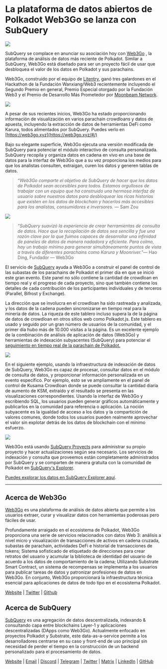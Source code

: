 # La plataforma de datos abiertos de Polkadot Web3Go se lanza con SubQuery

![](https://cdn-images-1.medium.com/max/800/1*LVZ_xKn_K5DlTSxqTr-2BA.png)

SubQuery se complace en anunciar su asociación hoy con [Web3Go](https://www.web3go.xyz/) , la plataforma de análisis de datos más reciente de Polkadot. Similar a SubQuery, Web3Go está diseñado para ser un proyecto fácil de usar que desbloquea el valor de los datos en Polkadot y sus parachains.

Web3Go, construido por el equipo de [Litentry](https://www.litentry.com/), ganó tres galardones en el Hackathon de la Fundación Wanxiang/Web3 recientemente incluyendo el Segundo Premio en general, Premio Especial otorgado por la Fundación Web3 y el Premio de Desarrollo Más Prometedor por [Moonbeam Network](https://moonbeam.network/).

![](https://cdn-images-1.medium.com/max/800/1*QOng9s-Mc62WBElrj6KBmg.gif)

A pesar de sus recientes inicios, Web3Go ha estado proporcionando información de visualización en varios parachain crowdloans y datos de apuesta, incluyendo la extracción de datos de herramientas DeFi como Karura, todos alimentados por SubQuery. Puedes verlo en [https://web3go.xyz](https://web3go.xyz/#/)

Bajo su elegante superficie, Web3Go ejecuta una versión modificada de SubQuery para potenciar el módulo interactivo de consulta personalizada. SubQuery recopila y organiza datos en cadena en vivo en una base de datos para la interfaz de Web3Go que a su vez proporciona los medios para que los analistas consulten, extraigan, curen los datos y generen tablas de datos.

> *“Web3Go comparte el objetivo de SubQuery de hacer que los datos de Polkadot sean accesibles para todos. Estamos orgullosos de trabajar con un equipo que ha construido una hermosa interfaz de usuario sobre nuestros datos para desbloquear las ricas historias que existen en los datos de blockchain y hacerlos más accesibles para los analistas, consumidores e inversores.* — Sam Zou

![](https://cdn-images-1.medium.com/max/800/1*v2Ip-qCB6hkiNiEPY32hrw.png)

> *“SubQuery suavizó la experiencia de crear herramientas de consulta de datos. Hace que la recopilación de datos sea sencilla y fue una razón clave por la que fuimos capaces de desarrollar una infinidad de paneles de datos de manera nadadora y eficiente. Para colmo, hay un trabajo mínimo para generar simultáneamente puntos de vista a través de diferentes parachains como Karura y Moonriver."*— Hao Ding, Fundador — Web3Go

El servicio de [SubQuery](https://subquery.network/) ayuda a Web3Go a construir el panel de control de las subastas de los parachains de Polkadot el primer día en que se inició este gran evento. Este panel no sólo contiene la cantidad de crowdloan en tiempo real y el progreso de cada proyecto, sino que también contiene los detalles de cada contribución de los participantes individuales y de terceros (Parallel, Bifrost y Exchange).

La dirección que se involucra en el crowdloan ha sido rastreada y analizada, y los datos de la cadena pueden sincronizarse en tiempo real para la minería de datos. La riqueza de este tablero incluso supera la de la página de datos de crowdloan en otros sitios web como Polkadot.js. Este tablero es usado y seguido por un gran número de usuarios de la comunidad, y el primer día hubo más de 10.000 visitas a la página. Es un excelente ejemplo de la combinación de análisis de aplicación de datos (Web3Go) y herramientas de indexación subyacentes (SubQuery) para potenciar el [seguimiento en tiempo real de la parachain de Polkadot.](https://web3go.xyz/#/ParaChainProfiler4Polkadot?chainType=Polkadot)

![](https://cdn-images-1.medium.com/max/800/1*XM2TalsUm1Z93lV5zFMf9w.png)

En el siguiente ejemplo, usando la infraestructura de indexación de datos de SubQuery, Web3Go es capaz de procesar, consultar datos en el módulo de consulta de datos, y proporcionar información personalizada en un evento específico. Por ejemplo, esto se ve ampliamente en el panel de control de Kusama Crowdloan donde se puede consultar la cantidad diaria de aumento de KSM, extraído y el resultado se presenta en las visualizaciones correspondientes. Usando la interfaz de Web3Go y escribiendo SQL, los usuarios pueden generar gráficos automáticamente y publicarlos en la comunidad para referencia o aplicación. La noción subyacente es la igualdad de acceso a los datos y la compartición de valores comunes, donde todos los usuarios pueden realmente aprovechar el valor sin explotar detrás de los datos de blockchain con el mínimo esfuerzo.

![](https://cdn-images-1.medium.com/max/800/1*Z2g_zEFqOJ3T_2BDDDZT4A.png)

Web3Go está usando [SubQuery Proyects](https://project.subquery.network/) para administrar su propio proyecto y hacer actualizaciones según sea necesario. Los servicios de indexación y consulta que proveemos están completamente administrados por SubQuery y se comparten de manera gratuita con la comunidad de Polkadot en [SubQuery's Explorer](https://explorer.subquery.network/).

[Puedes explorar los datos en SubQuery Explorer aquí](https://explorer.subquery.network/subquery/bianyunjian/polkadot-crowdloans).

----------

## Acerca de Web3Go

[Web3Go](https://www.web3go.xyz/) es una plataforma de análisis de datos abierta que permite a los usuarios extraer, curar y visualizar datos con herramientas poderosas pero fáciles de usar.

Profundamente arraigado en el ecosistema de Polkadot, Web3Go proporciona una serie de servicios relacionados con datos Web 3: análisis a nivel micro y visualización de transacciones de activos en cadena cruzada, subastas de parachain, actividades DeFi e historial de transacciones de tokens; Sistema sofisticado de etiquetado de direcciones para crear retratos del usuario y acumular la biblioteca de identidad del usuario de acuerdo a los datos de comportamiento de la cadena; Utilizando Substrate Smart Contract, un sistema de recompensas se implementa a los usuarios para publicar tareas de datos y patronizar profesiones de datos en Web3Go. En conjunto, Web3Go proporcionará la infraestructura técnica esencial para aplicaciones de datos de todo tipo en el ecosistema Polkadot.

[Website](https://web3go.xyz/#/) | [Twitter](http://twitter.com/web3go) | [Github](https://github.com/web3go-xyz)

## Acerca de SubQuery

[SubQuery](https://subquery.network/) es una agregación de datos descentralizada, indexando & consultando capa entre blockchains Layer-1 y aplicaciones descentralizadas (DApps como Web3Go). Actualmente enfocado en proyectos Polkadot y Substrate, este data-as-a-service permite a los desarrolladores centrarse en su caso y front-end de uso principal sin necesidad de perder el tiempo en la construcción de un backend personalizado para el procesamiento de datos.

[Website](https://subquery.network/) | [Email](mailto:hello@subquery.network) | [Discord](https://discord.com/invite/78zg8aBSMG) | [Telegram](https://t.me/subquerynetwork) | [Twitter](https://twitter.com/subquerynetwork) | [Matrix](https://matrix.to/#/#subquery:matrix.org) | [LinkedIn](https://www.linkedin.com/company/subquery) | [GitHub](https://github.com/subquery)
